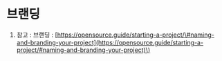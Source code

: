 # 브랜딩



1. 참고 : 브랜딩 : [https://opensource.guide/starting-a-project/\#naming-and-branding-your-project](https://opensource.guide/starting-a-project/#naming-and-branding-your-project)\)

